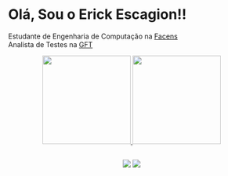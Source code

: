 <h1>Olá, Sou o Erick Escagion!!</h1>

<p>
    Estudante de Engenharia de Computação na <a href="https://facens.br">Facens</a>
        </br>
        Analista de Testes na <a href="https://www.gft.com/br/pt/"> GFT </a>
    </em>
</p>

<div align="center">
  <a href="https://github.com/erickescagion">
  <img height="180em" src="https://github-readme-stats.vercel.app/api/top-langs/?username=erickescagion&layout=compact&langs_count=7&theme=dracula"/>
  <img height="180em" src="https://github-readme-stats.vercel.app/api?username=erickescagion&show_icons=true&theme=dracula&include_all_commits=true&count_private=true"/>
</div>
    
  ##
 
<div align="center"> 
  <a href = "mailto:erickeescagion@gmail.com"><img src="https://img.shields.io/badge/-Gmail-%23333?style=for-the-badge&logo=gmail&logoColor=white" target="_blank"></a>
  <a href="https://www.linkedin.com/in/erickescagion/" target="_blank"><img src="https://img.shields.io/badge/-LinkedIn-%230077B5?style=for-the-badge&logo=linkedin&logoColor=white" target="_blank"></a> 
 
</div>
